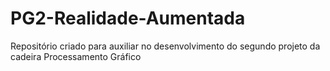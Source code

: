 # PG2-Realidade-Aumentada

Repositório criado para auxiliar no desenvolvimento do segundo projeto da cadeira Processamento Gráfico
